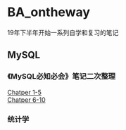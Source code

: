 # BA_ontheway
19年下半年开始一系列自学和复习的笔记

## MySQL

### 《MySQL必知必会》笔记二次整理
[Chatper 1-5](MySQL/MySQLCC_Chatper1-5)  
[Chatper 6-10](MySQL/MySQLCC_Chatper6-10)

### 统计学


